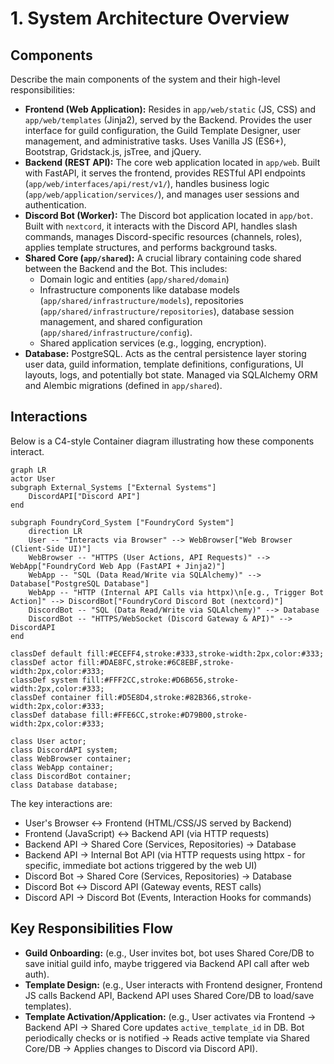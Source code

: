 # 1. System Architecture Overview

## Components

Describe the main components of the system and their high-level responsibilities:

*   **Frontend (Web Application):** Resides in `app/web/static` (JS, CSS) and `app/web/templates` (Jinja2), served by the Backend. Provides the user interface for guild configuration, the Guild Template Designer, user management, and administrative tasks. Uses Vanilla JS (ES6+), Bootstrap, Gridstack.js, jsTree, and jQuery.
*   **Backend (REST API):** The core web application located in `app/web`. Built with FastAPI, it serves the frontend, provides RESTful API endpoints (`app/web/interfaces/api/rest/v1/`), handles business logic (`app/web/application/services/`), and manages user sessions and authentication.
*   **Discord Bot (Worker):** The Discord bot application located in `app/bot`. Built with `nextcord`, it interacts with the Discord API, handles slash commands, manages Discord-specific resources (channels, roles), applies template structures, and performs background tasks.
*   **Shared Core (`app/shared`):** A crucial library containing code shared between the Backend and the Bot. This includes:
    *   Domain logic and entities (`app/shared/domain`)
    *   Infrastructure components like database models (`app/shared/infrastructure/models`), repositories (`app/shared/infrastructure/repositories`), database session management, and shared configuration (`app/shared/infrastructure/config`).
    *   Shared application services (e.g., logging, encryption).
*   **Database:** PostgreSQL. Acts as the central persistence layer storing user data, guild information, template definitions, configurations, UI layouts, logs, and potentially bot state. Managed via SQLAlchemy ORM and Alembic migrations (defined in `app/shared`).

## Interactions

Below is a C4-style Container diagram illustrating how these components interact.

```mermaid
graph LR
actor User
subgraph External_Systems ["External Systems"]
    DiscordAPI["Discord API"]
end

subgraph FoundryCord_System ["FoundryCord System"]
    direction LR
    User -- "Interacts via Browser" --> WebBrowser["Web Browser (Client-Side UI)"]
    WebBrowser -- "HTTPS (User Actions, API Requests)" --> WebApp["FoundryCord Web App (FastAPI + Jinja2)"]
    WebApp -- "SQL (Data Read/Write via SQLAlchemy)" --> Database["PostgreSQL Database"]
    WebApp -- "HTTP (Internal API Calls via httpx)\n[e.g., Trigger Bot Action]" --> DiscordBot["FoundryCord Discord Bot (nextcord)"]
    DiscordBot -- "SQL (Data Read/Write via SQLAlchemy)" --> Database
    DiscordBot -- "HTTPS/WebSocket (Discord Gateway & API)" --> DiscordAPI
end

classDef default fill:#ECEFF4,stroke:#333,stroke-width:2px,color:#333;
classDef actor fill:#DAE8FC,stroke:#6C8EBF,stroke-width:2px,color:#333;
classDef system fill:#FFF2CC,stroke:#D6B656,stroke-width:2px,color:#333;
classDef container fill:#D5E8D4,stroke:#82B366,stroke-width:2px,color:#333;
classDef database fill:#FFE6CC,stroke:#D79B00,stroke-width:2px,color:#333;

class User actor;
class DiscordAPI system;
class WebBrowser container;
class WebApp container;
class DiscordBot container;
class Database database;
```

The key interactions are:

*   User's Browser <-> Frontend (HTML/CSS/JS served by Backend)
*   Frontend (JavaScript) <-> Backend API (via HTTP requests)
*   Backend API -> Shared Core (Services, Repositories) -> Database
*   Backend API -> Internal Bot API (via HTTP requests using httpx - for specific, immediate bot actions triggered by the web UI)
*   Discord Bot -> Shared Core (Services, Repositories) -> Database
*   Discord Bot <-> Discord API (Gateway events, REST calls)
*   Discord API -> Discord Bot (Events, Interaction Hooks for commands)

## Key Responsibilities Flow

*   **Guild Onboarding:** (e.g., User invites bot, bot uses Shared Core/DB to save initial guild info, maybe triggered via Backend API call after web auth).
*   **Template Design:** (e.g., User interacts with Frontend designer, Frontend JS calls Backend API, Backend API uses Shared Core/DB to load/save templates).
*   **Template Activation/Application:** (e.g., User activates via Frontend -> Backend API -> Shared Core updates `active_template_id` in DB. Bot periodically checks or is notified -> Reads active template via Shared Core/DB -> Applies changes to Discord via Discord API). 